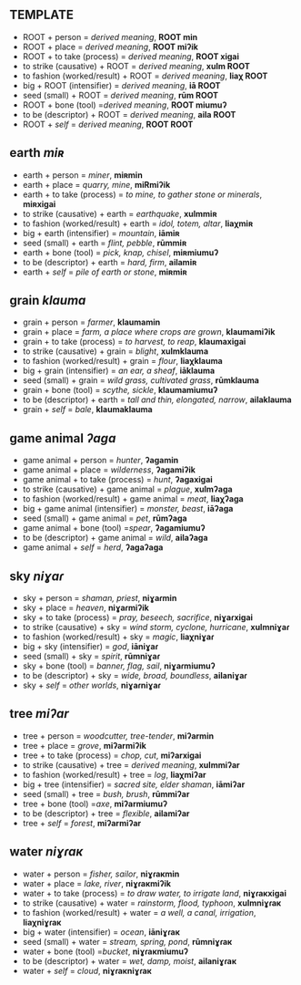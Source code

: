 ## TEMPLATE

* ROOT + person = _derived meaning_, **ROOT min**
* ROOT + place = _derived meaning_, **ROOT miʔik**
* ROOT + to take (process) = _derived meaning_, **ROOT xigai**
* to strike (causative) + ROOT  = _derived meaning_, **xulm ROOT**
* to fashion (worked/result) + ROOT = _derived meaning_, **liaχ ROOT**
* big + ROOT (intensifier) = _derived meaning_, **iā ROOT**
* seed (small) + ROOT = _derived meaning_, **rūm ROOT**
* ROOT + bone (tool) =_derived meaning_, **ROOT miumuʔ**
* to be (descriptor) + ROOT = _derived meaning_, **aila ROOT**
* ROOT + _self_ = _derived meaning_, **ROOT ROOT**

## earth _miʀ_

* earth + person = _miner_, **miʀmin**
* earth + place = _quarry, mine_, **miRmiʔik**
* earth + to take (process) = _to mine, to gather stone or minerals_, **miʀxigai**
* to strike (causative) + earth  = _earthquake_, **xulmmiʀ**
* to fashion (worked/result) + earth = _idol, totem, altar_, **liaχmiʀ**
* big + earth (intensifier) = _mountain_, **iāmiʀ**
* seed (small) + earth = _flint, pebble_, **rūmmiʀ**
* earth + bone (tool) = _pick, knap, chisel_, **miʀmiumuʔ**
* to be (descriptor) + earth = _hard, firm_, **ailamiʀ**
* earth + _self_ = _pile of earth or stone_, **miʀmiʀ**

## grain _klauma_

* grain + person = _farmer_, **klaumamin**
* grain + place = _farm, a place where crops are grown_, **klaumamiʔik**
* grain + to take (process) = _to harvest, to reap_, **klaumaxigai**
* to strike (causative) + grain  = _blight_, **xulmklauma**
* to fashion (worked/result) + grain = _flour_, **liaχklauma**
* big + grain (intensifier) = _an ear, a sheaf_, **iāklauma**
* seed (small) + grain = _wild grass, cultivated grass_, **rūmklauma**
* grain + bone (tool) = _scythe, sickle_, **klaumamiumuʔ**
* to be (descriptor) + earth = _tall and thin, elongated, narrow_, **ailaklauma**
* grain + _self_ = _bale_, **klaumaklauma**

## game animal _ʔaga_

* game animal + person = _hunter_, **ʔagamin**
* game animal + place = _wilderness_, **ʔagamiʔik**
* game animal + to take (process) = _hunt_, **ʔagaxigai**
* to strike (causative) + game animal  = _plague_, **xulmʔaga**
* to fashion (worked/result) + game animal = _meat_, **liaχʔaga**
* big + game animal (intensifier) = _monster, beast_, **iāʔaga**
* seed (small) + game animal = _pet_, **rūmʔaga**
* game animal + bone (tool) =_spear_, **ʔagamiumuʔ**
* to be (descriptor) + game animal = _wild_, **ailaʔaga**
* game animal + _self_ = _herd_, **ʔagaʔaga**

## sky _niɣaɾ_

* sky + person = _shaman, priest_, **niɣaɾmin**
* sky + place = _heaven_, **niɣaɾmiʔik**
* sky + to take (process) = _pray, beseech, sacrifice_, **niɣaɾxigai**
* to strike (causative) + sky  = _wind storm, cyclone, hurricane_, **xulmniɣaɾ**
* to fashion (worked/result) + sky = _magic_, **liaχniɣaɾ**
* big + sky (intensifier) = _god_, **iāniɣaɾ**
* seed (small) + sky = _spirit_, **rūmniɣaɾ**
* sky + bone (tool) = _banner, flag, sail_, **niɣaɾmiumuʔ**
* to be (descriptor) + sky = _wide, broad, boundless_, **ailaniɣaɾ**
* sky + _self_ = _other worlds_, **niɣaɾniɣaɾ**

## tree _miʔar_

* tree + person = _woodcutter, tree-tender_, **miʔarmin**
* tree + place = _grove_, **miʔarmiʔik**
* tree + to take (process) = _chop, cut_, **miʔarxigai**
* to strike (causative) + tree  = _derived meaning_, **xulmmiʔar**
* to fashion (worked/result) + tree = _log_, **liaχmiʔar**
* big + tree (intensifier) = _sacred site, elder shaman_, **iāmiʔar**
* seed (small) + tree = _bush, brush_, **rūmmiʔar**
* tree + bone (tool) =_axe_, **miʔarmiumuʔ**
* to be (descriptor) + tree = _flexible_, **ailamiʔar**
* tree + _self_ = _forest_, **miʔarmiʔar**

## water _niɣɾaк_

* water + person = _fisher, sailor_, **niɣɾaкmin**
* water + place = _lake, river_, **niɣɾaкmiʔik**
* water + to take (process) = _to draw water, to irrigate land_, **niɣɾaкxigai**
* to strike (causative) + water  = _rainstorm, flood, typhoon_, **xulmniɣɾaк**
* to fashion (worked/result) + water = _a well, a canal, irrigation_, **liaχniɣɾaк**
* big + water (intensifier) = _ocean_, **iāniɣɾaк**
* seed (small) + water = _stream, spring, pond_, **rūmniɣɾaк**
* water + bone (tool) =_bucket_, **niɣɾaкmiumuʔ**
* to be (descriptor) + water = _wet, damp, moist_, **ailaniɣɾaк**
* water + _self_ = _cloud_, **niɣɾaкniɣɾaк**
